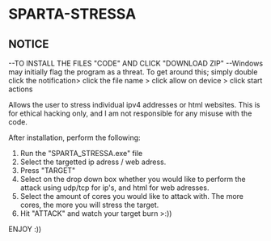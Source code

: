 # SPARTA-STRESSA
## NOTICE ##
--TO INSTALL THE FILES "CODE" AND CLICK "DOWNLOAD ZIP"
--Windows may initially flag the program as a threat. To get around this; 
simply double click the notification> click the file name > click allow on device > click start actions


Allows the user to stress individual ipv4 addresses or html websites. This is for ethical hacking only, and I am not responsible for any misuse with the code.

After installation, perform the following:

1) Run the "SPARTA_STRESSA.exe" file
2) Select the targetted ip adress / web adress.
3) Press "TARGET"
4) Select on the drop down box whether you would like to perform the attack using udp/tcp for ip's, and html for web adresses.
5) Select the amount of cores you would like to attack with. The more cores, the more you will stress the target.
6) Hit "ATTACK" and watch your target burn >:))







ENJOY :))
